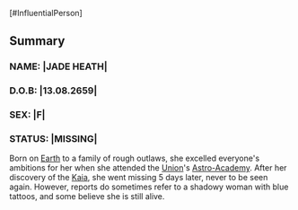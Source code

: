 [#InfluentialPerson]

## Summary

### NAME: |JADE HEATH|
### D.O.B: |13.08.2659|
### SEX: |F|
### STATUS: |MISSING|


Born on [Earth](../Planets/Earth.md) to a family of rough outlaws, she excelled everyone's ambitions for her when she attended the [Union](../Factions/The%20Union.md)'s [Astro-Academy](../Institutions/The%20Astro-Academy.md). After her discovery of the [Kaia](../Species/Kaia.md), she went missing 5 days later, never to be seen again. However, reports do sometimes refer to a shadowy woman with blue tattoos, and some believe she is still alive.